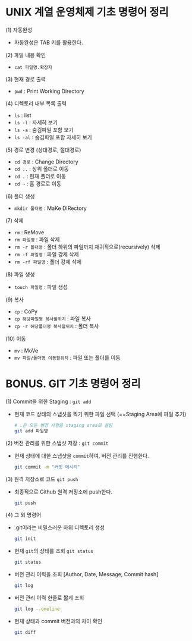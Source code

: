 # UNIX 계열 운영체제 기초 명령어 정리

(1) 자동완성
- 자동완성은 TAB 키를 활용한다.

(2) 파일 내용 확인 
- `cat 파일명.확장자`

(3) 현재 경로 출력
- `pwd` : Print Working Directory

(4) 디렉토리 내부 목록 출력
- `ls` : list
- `ls -l` : 자세히 보기
- `ls -a` : 숨김파일 포함 보기
- `ls -al` : 숨김파일 포함 자세히 보기

(5) 경로 변경 (상대경로, 절대경로)
- `cd 경로` : Change Directory
- `cd ..` : 상위 폴더로 이동
- `cd .` : 현재 폴더로 이동
- `cd ~` : 홈 경로로 이동

(6) 폴더 생성
- `mkdir 폴더명` : MaKe DIRectory

(7) 삭제
- `rm` : ReMove
- `rm 파일명` : 파일 삭제
- `rm -r 폴더명` : 폴더 하위의 파일까지 재귀적으로(recursively) 삭제
- `rm -f 파일명` : 파일 강제 삭제
- `rm -rf 파일명` : 폴더 강제 삭제

(8) 파일 생성
- `touch 파일명` : 파일 생성

(9) 복사
- `cp` : CoPy
- `cp 해당파일명 복사할위치` : 파일 복사
- `cp -r 해당폴더명 복사할위치` : 폴더 복사

(10) 이동
- `mv` : MoVe
- `mv 파일/폴더명 이동할위치` : 파일 또는 폴더를 이동

# BONUS. GIT 기초 명령어 정리

(1) Commit을 위한 Staging : `git add`
- 현재 코드 상태의 스냅샷을 찍기 위한 파일 선택 (==Staging Area에 파일 추가)
    ```bash
    # .은 모든 변경 사항을 staging area로 올림
    git add 파일명
    ```

(2) 버전 관리를 위한 스냅샷 저장 : `git commit`
- 현재 상태에 대한 스냅샷을 `commit`하여, 버전 관리를 진행한다.
    ```bash
    git commit -m "커밋 메시지"
    ```

(3) 원격 저장소로 코드 `git push`
- 최종적으로 Github 원격 저장소에 push한다.
    ```bash
    git push
    ```

(4) 그 외 명령어
- .git이라는 비밀스러운 하위 디렉토리 생성
    ```bash
    git init
    ```

- 현재 `git`의 상태를 조회 `git status`
    ```bash
    git status
    ```

- 버전 관리 이력을 조회 [Author, Date, Message, Commit hash]
    ```bash
    git log
    ```

- 버전 관리 이력 한줄로 짧게 조회
    ```bash
    git log --oneline
    ```

- 현재 상태과 commit 버전과의 차이 확인
    ```bash
    git diff
    ```